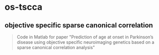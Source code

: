 # os-tscca
## objective specific sparse canonical correlation

> Code in Matlab for paper "Prediction of age at onset in Parkinson’s disease using objective specific
> neuroimaging genetics based on a sparse canonical correlation analysis"

